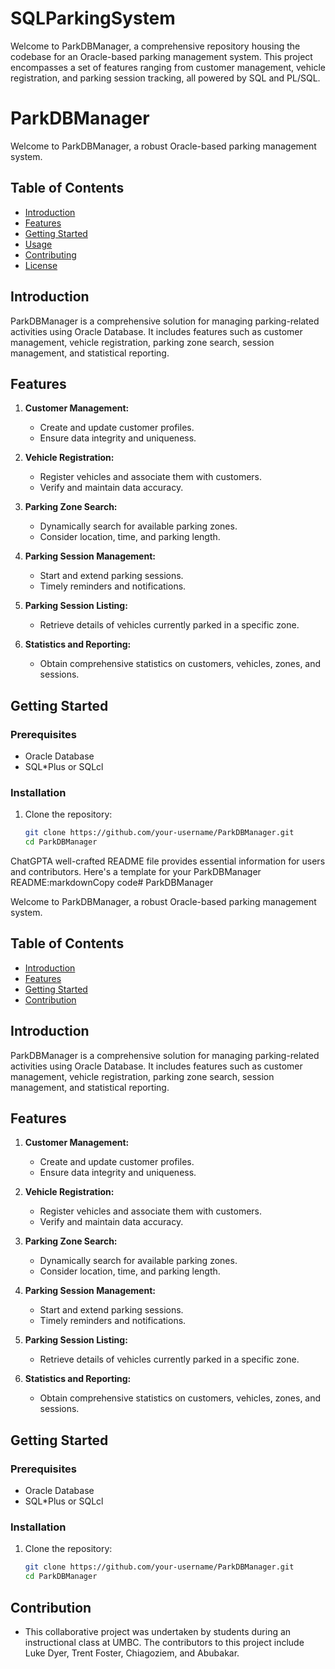 # SQLParkingSystem
Welcome to ParkDBManager, a comprehensive repository housing the codebase for an Oracle-based parking management system. This project encompasses a set of features ranging from customer management, vehicle registration, and parking session tracking, all powered by SQL and PL/SQL.
# ParkDBManager

Welcome to ParkDBManager, a robust Oracle-based parking management system.

## Table of Contents

- [Introduction](#introduction)
- [Features](#features)
- [Getting Started](#getting-started)
- [Usage](#usage)
- [Contributing](#contributing)
- [License](#license)

## Introduction

ParkDBManager is a comprehensive solution for managing parking-related activities using Oracle Database. It includes features such as customer management, vehicle registration, parking zone search, session management, and statistical reporting.

## Features

1. **Customer Management:**
   - Create and update customer profiles.
   - Ensure data integrity and uniqueness.

2. **Vehicle Registration:**
   - Register vehicles and associate them with customers.
   - Verify and maintain data accuracy.

3. **Parking Zone Search:**
   - Dynamically search for available parking zones.
   - Consider location, time, and parking length.

4. **Parking Session Management:**
   - Start and extend parking sessions.
   - Timely reminders and notifications.

5. **Parking Session Listing:**
   - Retrieve details of vehicles currently parked in a specific zone.

6. **Statistics and Reporting:**
   - Obtain comprehensive statistics on customers, vehicles, zones, and sessions.

## Getting Started

### Prerequisites

- Oracle Database
- SQL\*Plus or SQLcl

### Installation

1. Clone the repository:

   ```bash
   git clone https://github.com/your-username/ParkDBManager.git
   cd ParkDBManager
ChatGPTA well-crafted README file provides essential information for users and contributors. Here's a template for your ParkDBManager README:markdownCopy code# ParkDBManager

Welcome to ParkDBManager, a robust Oracle-based parking management system.

## Table of Contents

- [Introduction](#introduction)
- [Features](#features)
- [Getting Started](#getting-started)
- [Contribution](#contribution)

## Introduction

ParkDBManager is a comprehensive solution for managing parking-related activities using Oracle Database. It includes features such as customer management, vehicle registration, parking zone search, session management, and statistical reporting.

## Features

1. **Customer Management:**
   - Create and update customer profiles.
   - Ensure data integrity and uniqueness.

2. **Vehicle Registration:**
   - Register vehicles and associate them with customers.
   - Verify and maintain data accuracy.

3. **Parking Zone Search:**
   - Dynamically search for available parking zones.
   - Consider location, time, and parking length.

4. **Parking Session Management:**
   - Start and extend parking sessions.
   - Timely reminders and notifications.

5. **Parking Session Listing:**
   - Retrieve details of vehicles currently parked in a specific zone.

6. **Statistics and Reporting:**
   - Obtain comprehensive statistics on customers, vehicles, zones, and sessions.

## Getting Started

### Prerequisites

- Oracle Database
- SQL\*Plus or SQLcl

### Installation

1. Clone the repository:

   ```bash
   git clone https://github.com/your-username/ParkDBManager.git
   cd ParkDBManager

## Contribution 

- This collaborative project was undertaken by students during an instructional class at UMBC. The contributors to this project include Luke Dyer, Trent Foster, Chiagoziem, and Abubakar.
